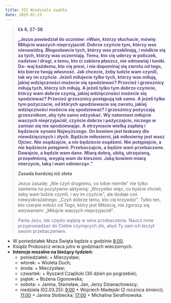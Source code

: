 ```yaml
---
title: VII Niedziela zwykła
date: 2025-02-23
---
```


> **<span style="color: #5D4587;">Łk 6, 27-38 </span>**
>
> **<span style="color: #5D4587;">„Jezus powiedział do uczniów: »Wam, którzy słuchacie, mówię: Miłujcie waszych nieprzyjaciół. Dobrze czyńcie tym, którzy was nienawidzą. Błogosławcie tych, którzy was przeklinają, i módlcie się za tych, którzy was oczerniają. Temu, kto cię uderzy w policzek, nadstaw i drugi, a temu, kto ci zabiera płaszcz, nie odmawiaj i tuniki. Da- waj każdemu, kto cię prosi, i nie dopominaj się zwrotu od tego, kto bierze twoją własność. Jak chcecie, żeby ludzie wam czynili, tak wy im czyńcie. Jeżeli miłujecie tylko tych, którzy was miłują, jakiej wdzięczności możecie się spodziewać? Przecież i grzesznicy miłują tych, którzy ich miłują. A jeżeli tylko tym dobrze czynicie, którzy wam dobrze czynią, jakiej wdzięczności możecie się spodziewać? Przecież grzesznicy postępują tak samo. A jeżeli tylko tym pożyczacie, od których spodziewacie się zwrotu, jakiej wdzięczności możecie się spodziewać? I grzesznicy pożyczają grzesznikom, aby tyle samo odzyskać. Wy natomiast miłujcie waszych nieprzyjaciół, czyńcie dobrze i pożyczajcie, niczego w zamian się nie spodziewając. A otrzymacie wielką zapłatę i będziecie synami Najwyższego. On bowiem jest łaskawy dla niewdzięcznych i złych. Bądźcie miłosierni, jak miłosierny jest wasz Ojciec. Nie osądzajcie, a nie będziecie osądzeni. Nie potępiajcie, a nie będziecie potępieni. Przebaczajcie, a będzie wam przebaczone. Dawajcie, a będzie wam dane. Miarą dobrą, ubitą, utrzęsioną, przepełnioną, wsypią wam do kieszeni. Jaką bowiem miarą mierzycie, taką i wam odmierzą«.”</span>**
>
>
>
> **Zasada bardziej niż złota**
>
> Jezus zasadę: „Nie czyń drugiemu, co tobie niemiłe" nie tylko zamienia na pozytywno-aktywną: „Wszystko więc, co byście chcieli, żeby wam ludzie czynili, i wy im czyńcie", ale dodaje coś niewyobrażalnego: „Czyń dobrze temu, kto cię krzywdzi". Tylko ten, kto czerpie miłość od Tego, który jest Miłością, nie zgorszy się wezwaniem: „Miłujcie waszych nieprzyjaciół".
>
> <span style="color: #666699;">Panie Jezu, tak często wątpię w sens przebaczenia. Naucz mnie przyprowadzać do Ciebie czyniących zło, abyś Ty sam ich leczył swoim przebaczeniem.
> &nbsp;

- W poniedziałek Msza Święta będzie o godzinie <u>8:00</u>.
- Ksiądz Proboszcz wraca jutro w godzinach wieczornych.
- **Intencje mszalne na bieżący tydzień:**
  - poniedziałek: + Mieczysław;
  - wtorek: + Wioleta Duch;
  - środa: + Mieczysław;
  - czwartek: + Ryszard Czaplicki (30 dzień po pogrzebie);
  - piątek: + Bożena Ogonowska;
  - sobota: + Janina, Stanisław, Jan, Jerzy Dzianachowscy;
  - niedziela (02.03.25): <u>9:00</u> + Wojciech Madejski (2 rocznica śmierci); <u>11:00</u> + Janina Stobiecka; <u>17:00</u> + Michalina Serafinowska.




